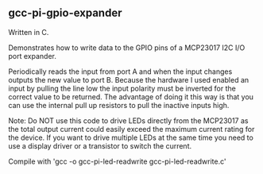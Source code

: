 ## gcc-pi-gpio-expander

Written in C. 

Demonstrates how to write data to the GPIO pins of a MCP23017 I2C I/O port
expander.

Periodically reads the input from port A and when the input changes outputs
the new value to port B.  Because the hardware I used enabled an input by
pulling the line low the input polarity must be inverted for the correct
value to be returned. The advantage of doing it this way is that you can use
the internal pull up resistors to pull the inactive inputs high.

Note: Do NOT use this code to drive LEDs directly from the MCP23017 as the 
total output current could easily exceed the maximum current rating for the
device.  If you want to drive multiple LEDs at the same time you need to use
a display driver or a transistor to switch the current.

Compile with 'gcc -o gcc-pi-led-readwrite gcc-pi-led-readwrite.c'
